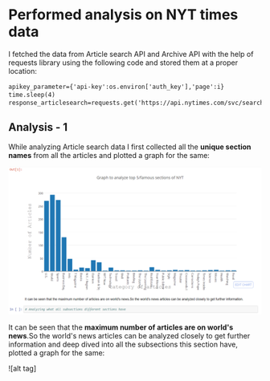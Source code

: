 # Performed analysis on NYT times data

I fetched the data from Article search API and Archive API with the help of requests library using the following code and stored them at a proper location:

```
apikey_parameter={'api-key':os.environ['auth_key'],'page':i}
time.sleep(4)                                         
response_articlesearch=requests.get('https://api.nytimes.com/svc/search/v2/articlesearch.json',params=apikey_parameter)
```

## Analysis - 1

While analyzing Article search data I first collected all the **unique section names** from all the articles and plotted a graph for the same:

![alt tag](https://github.com/ruchigupta19/Gupta_Ruchi_Spring2017/blob/master/midterm/Question2/output/5-famous-sections.PNG)

It can be seen that the **maximum number of articles are on world's news**.So the world's news articles can be analyzed closely to get further information and deep dived into all the subsections this section have, plotted a graph for the same:

![alt tag]





